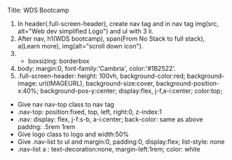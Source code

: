 Title: WDS Bootcamp

1. In header(.full-screen-header), create nav tag and in nav tag img(src, alt="Web dev simplified Logo") and ul with 3 li.
2. After nav, h1(WDS bootcamp), span(From No Stack to full stack), a(Learn more), img(alt="scroll down icon").
3. - boxsizing: borderbox
4. body: margin:0, font-family:'Cambria', color:'#1B2522'.
5. .full-screen-header: height: 100vh, background-color:red; background-image: url(IMAGEURL), background-size:cover, background-position-x:40%; background-pos-y:center; display:flex, j-f,a-i:center; color:top;

- Give nav nav-top class to nav tag
- .nav-top: position:fixed, top, left, right:0, z-index:1
- .nav: display: flex, j-f:s-b, a-i:center; back-color: same as above paddng: .5rem 1rem
- Give logo class to logo and width:50%
- Give .nav-list to ul and margin:0, padding:0, display:flex; list-style: none
- .nav-list a : text-decoration:none, margin-left:1rem; color: white
